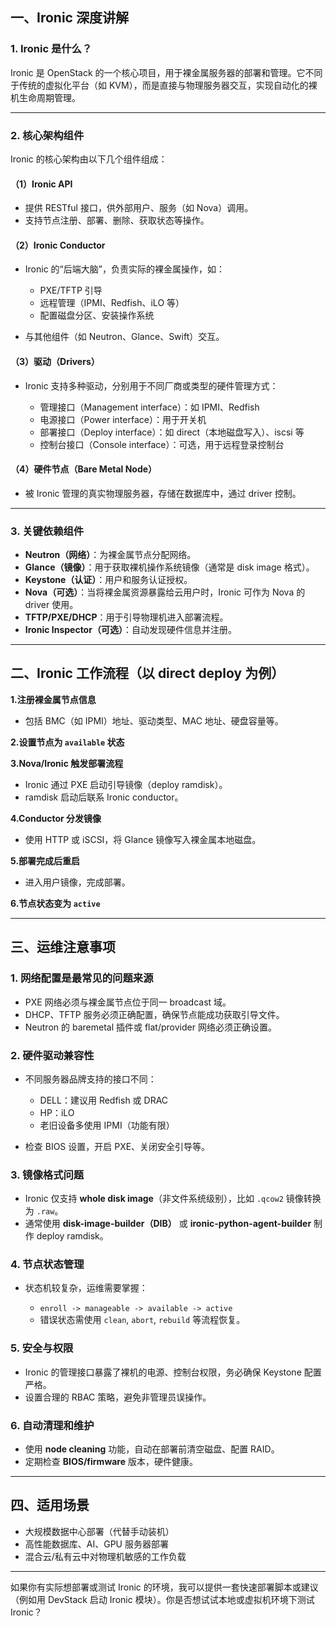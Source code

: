 ## 一、Ironic 深度讲解

### 1. Ironic 是什么？

Ironic 是 OpenStack 的一个核心项目，用于裸金属服务器的部署和管理。它不同于传统的虚拟化平台（如 KVM），而是直接与物理服务器交互，实现自动化的裸机生命周期管理。

---

### 2. 核心架构组件

Ironic 的核心架构由以下几个组件组成：

#### （1）Ironic API

* 提供 RESTful 接口，供外部用户、服务（如 Nova）调用。
* 支持节点注册、部署、删除、获取状态等操作。

#### （2）Ironic Conductor

* Ironic 的“后端大脑”，负责实际的裸金属操作，如：

  * PXE/TFTP 引导
  * 远程管理（IPMI、Redfish、iLO 等）
  * 配置磁盘分区、安装操作系统
* 与其他组件（如 Neutron、Glance、Swift）交互。

#### （3）驱动（Drivers）

* Ironic 支持多种驱动，分别用于不同厂商或类型的硬件管理方式：

  * 管理接口（Management interface）：如 IPMI、Redfish
  * 电源接口（Power interface）：用于开关机
  * 部署接口（Deploy interface）：如 direct（本地磁盘写入）、iscsi 等
  * 控制台接口（Console interface）：可选，用于远程登录控制台

#### （4）硬件节点（Bare Metal Node）

* 被 Ironic 管理的真实物理服务器，存储在数据库中，通过 driver 控制。

---

### 3. 关键依赖组件

* **Neutron（网络）**：为裸金属节点分配网络。
* **Glance（镜像）**：用于获取裸机操作系统镜像（通常是 disk image 格式）。
* **Keystone（认证）**：用户和服务认证授权。
* **Nova（可选）**：当将裸金属资源暴露给云用户时，Ironic 可作为 Nova 的 driver 使用。
* **TFTP/PXE/DHCP**：用于引导物理机进入部署流程。
* **Ironic Inspector（可选）**：自动发现硬件信息并注册。

---

## 二、Ironic 工作流程（以 direct deploy 为例）

**1.注册裸金属节点信息**

* 包括 BMC（如 IPMI）地址、驱动类型、MAC 地址、硬盘容量等。

**2.设置节点为 `available` 状态**

**3.Nova/Ironic 触发部署流程**

* Ironic 通过 PXE 启动引导镜像（deploy ramdisk）。
* ramdisk 启动后联系 Ironic conductor。

**4.Conductor 分发镜像**

* 使用 HTTP 或 iSCSI，将 Glance 镜像写入裸金属本地磁盘。

**5.部署完成后重启**

* 进入用户镜像，完成部署。

**6.节点状态变为 `active`**

---

## 三、运维注意事项

### 1. 网络配置是最常见的问题来源

* PXE 网络必须与裸金属节点位于同一 broadcast 域。
* DHCP、TFTP 服务必须正确配置，确保节点能成功获取引导文件。
* Neutron 的 baremetal 插件或 flat/provider 网络必须正确设置。

### 2. 硬件驱动兼容性

* 不同服务器品牌支持的接口不同：

  * DELL：建议用 Redfish 或 DRAC
  * HP：iLO
  * 老旧设备多使用 IPMI（功能有限）
* 检查 BIOS 设置，开启 PXE、关闭安全引导等。

### 3. 镜像格式问题

* Ironic 仅支持 **whole disk image**（非文件系统级别），比如 `.qcow2` 镜像转换为 `.raw`。
* 通常使用 **disk-image-builder（DIB）** 或 **ironic-python-agent-builder** 制作 deploy ramdisk。

### 4. 节点状态管理

* 状态机较复杂，运维需要掌握：

  * `enroll -> manageable -> available -> active`
  * 错误状态需使用 `clean`, `abort`, `rebuild` 等流程恢复。

### 5. 安全与权限

* Ironic 的管理接口暴露了裸机的电源、控制台权限，务必确保 Keystone 配置严格。
* 设置合理的 RBAC 策略，避免非管理员误操作。

### 6. 自动清理和维护

* 使用 **node cleaning** 功能，自动在部署前清空磁盘、配置 RAID。
* 定期检查 **BIOS/firmware** 版本，硬件健康。

---

## 四、适用场景

* 大规模数据中心部署（代替手动装机）
* 高性能数据库、AI、GPU 服务器部署
* 混合云/私有云中对物理机敏感的工作负载

---

如果你有实际想部署或测试 Ironic 的环境，我可以提供一套快速部署脚本或建议（例如用 DevStack 启动 Ironic 模块）。你是否想试试本地或虚拟机环境下测试 Ironic？
